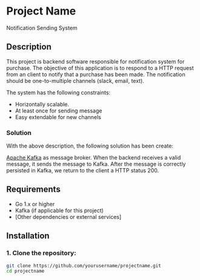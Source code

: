 # Project Name
Notification Sending System
## Description

This project is backend software responsible for notification system for purchase. The objective of this application
is to respond to a HTTP request from an client to notify that a purchase has been made. The notification should be one-to-multiple
channels (slack, email, text).

The system has the following constraints:
 - Horizontally scalable.
 - At least once for sending message
 - Easy extendable for new channels

### Solution
With the above description, the following solution has been create:

[Apache Kafka](https://kafka.apache.org/) as message broker. When the backend receives a valid message,
it sends the message to Kafka. After the message is correctly persisted in Kafka, we return to the client
a HTTP status 200. 

## Requirements

- Go 1.x or higher
- Kafka (if applicable for this project)
- [Other dependencies or external services]

## Installation

### 1. Clone the repository:
```bash
git clone https://github.com/yourusername/projectname.git
cd projectname